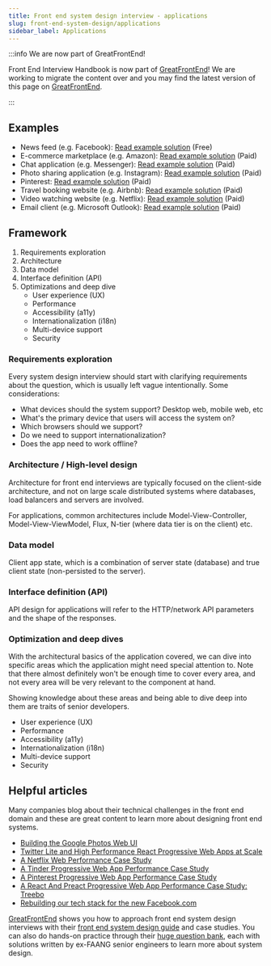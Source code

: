 ```yaml
---
title: Front end system design interview - applications
slug: front-end-system-design/applications
sidebar_label: Applications
---
```


:::info We are now part of GreatFrontEnd!

Front End Interview Handbook is now part of [GreatFrontEnd](https://www.greatfrontend.com?utm_source=frontendinterviewhandbook&utm_medium=referral&fpr=frontendinterviewhandbook)! We are working to migrate the content over and you may find the latest version of this page on [GreatFrontEnd](https://www.greatfrontend.com/system-design/types-of-questions?utm_source=frontendinterviewhandbook&utm_medium=referral&fpr=frontendinterviewhandbook).

:::

## Examples

- News feed (e.g. Facebook): [Read example solution](https://www.greatfrontend.com/questions/system-design/news-feed-facebook?utm_source=frontendinterviewhandbook&utm_medium=referral&fpr=frontendinterviewhandbook) (Free)
- E-commerce marketplace (e.g. Amazon): [Read example solution](https://www.greatfrontend.com/questions/system-design/e-commerce-amazon?utm_source=frontendinterviewhandbook&utm_medium=referral&fpr=frontendinterviewhandbook) (Paid)
- Chat application (e.g. Messenger): [Read example solution](https://www.greatfrontend.com/questions/system-design/chat-application-messenger?utm_source=frontendinterviewhandbook&utm_medium=referral&fpr=frontendinterviewhandbook) (Paid)
- Photo sharing application (e.g. Instagram): [Read example solution](https://www.greatfrontend.com/questions/system-design/photo-sharing-instagram?utm_source=frontendinterviewhandbook&utm_medium=referral&fpr=frontendinterviewhandbook) (Paid)
- Pinterest: [Read example solution](https://www.greatfrontend.com/questions/system-design/pinterest?utm_source=frontendinterviewhandbook&utm_medium=referral&fpr=frontendinterviewhandbook) (Paid)
- Travel booking website (e.g. Airbnb): [Read example solution](https://www.greatfrontend.com/questions/system-design/travel-booking-airbnb?utm_source=frontendinterviewhandbook&utm_medium=referral&fpr=frontendinterviewhandbook) (Paid)
- Video watching website (e.g. Netflix): [Read example solution](https://www.greatfrontend.com/questions/system-design/video-streaming-netflix?utm_source=frontendinterviewhandbook&utm_medium=referral&fpr=frontendinterviewhandbook) (Paid)
- Email client (e.g. Microsoft Outlook): [Read example solution](https://www.greatfrontend.com/questions/system-design/email-client-outlook?utm_source=frontendinterviewhandbook&utm_medium=referral&fpr=frontendinterviewhandbook) (Paid)

## Framework

1. Requirements exploration
1. Architecture
1. Data model
1. Interface definition (API)
1. Optimizations and deep dive
   - User experience (UX)
   - Performance
   - Accessibility (a11y)
   - Internationalization (i18n)
   - Multi-device support
   - Security

### Requirements exploration

Every system design interview should start with clarifying requirements about the question, which is usually left vague intentionally. Some considerations:

- What devices should the system support? Desktop web, mobile web, etc
- What's the primary device that users will access the system on?
- Which browsers should we support?
- Do we need to support internationalization?
- Does the app need to work offline?

### Architecture / High-level design

Architecture for front end interviews are typically focused on the client-side architecture, and not on large scale distributed systems where databases, load balancers and servers are involved.

For applications, common architectures include Model-View-Controller, Model-View-ViewModel, Flux, N-tier (where data tier is on the client) etc.

### Data model

Client app state, which is a combination of server state (database) and true client state (non-persisted to the server).

### Interface definition (API)

API design for applications will refer to the HTTP/network API parameters and the shape of the responses.

### Optimization and deep dives

With the architectural basics of the application covered, we can dive into specific areas which the application might need special attention to. Note that there almost definitely won't be enough time to cover every area, and not every area will be very relevant to the component at hand.

Showing knowledge about these areas and being able to dive deep into them are traits of senior developers.

- User experience (UX)
- Performance
- Accessibility (a11y)
- Internationalization (i18n)
- Multi-device support
- Security

## Helpful articles

Many companies blog about their technical challenges in the front end domain and these are great content to learn more about designing front end systems.

- [Building the Google Photos Web UI](https://medium.com/google-design/google-photos-45b714dfbed1)
- [Twitter Lite and High Performance React Progressive Web Apps at Scale](https://medium.com/@paularmstrong/twitter-lite-and-high-performance-react-progressive-web-apps-at-scale-d28a00e780a3)
- [A Netflix Web Performance Case Study](https://medium.com/dev-channel/a-netflix-web-performance-case-study-c0bcde26a9d9)
- [A Tinder Progressive Web App Performance Case Study](https://medium.com/@addyosmani/a-tinder-progressive-web-app-performance-case-study-78919d98ece0)
- [A Pinterest Progressive Web App Performance Case Study](https://medium.com/dev-channel/a-pinterest-progressive-web-app-performance-case-study-3bd6ed2e6154)
- [A React And Preact Progressive Web App Performance Case Study: Treebo](https://medium.com/dev-channel/treebo-a-react-and-preact-progressive-web-app-performance-case-study-5e4f450d5299)
- [Rebuilding our tech stack for the new Facebook.com](https://engineering.fb.com/2020/05/08/web/facebook-redesign/)

[GreatFrontEnd](https://www.greatfrontend.com?utm_source=frontendinterviewhandbook&utm_medium=referral&fpr=frontendinterviewhandbook) shows you how to approach front end system design interviews with their [front end system design guide](https://www.greatfrontend.com/system-design?utm_source=frontendinterviewhandbook&utm_medium=referral&fpr=frontendinterviewhandbook) and case studies. You can also do hands-on practice through their [huge question bank](https://www.greatfrontend.com/prepare?utm_source=frontendinterviewhandbook&utm_medium=referral&fpr=frontendinterviewhandbook), each with solutions written by ex-FAANG senior engineers to learn more about system design.
